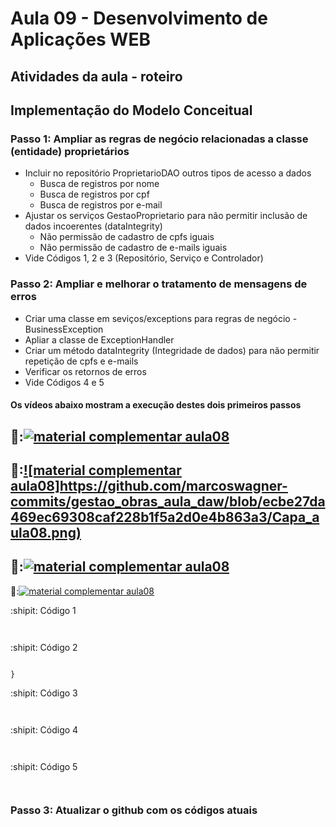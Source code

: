 # Aula 09 - Desenvolvimento de Aplicações WEB
## Atividades da aula - roteiro

## Implementação do Modelo Conceitual

### Passo 1: Ampliar as regras de negócio relacionadas a classe (entidade) proprietários
- Incluir no repositório ProprietarioDAO outros tipos de acesso a dados
  - Busca de registros por nome
  - Busca de registros por cpf
  - Busca de registros por e-mail
- Ajustar os serviços GestaoProprietario para não permitir inclusão de dados incoerentes (dataIntegrity)
  - Não permissão de cadastro de cpfs iguais
  - Não permissão de cadastro de e-mails iguais
- Vide Códigos 1, 2 e 3 (Repositório, Serviço e Controlador)

### Passo 2: Ampliar e melhorar o tratamento de mensagens de erros
- Criar uma classe em seviços/exceptions para regras de negócio - BusinessException
- Apliar a classe de ExceptionHandler
- Criar um método dataIntegrity (Integridade de dados) para não permitir repetição de cpfs e e-mails
- Verificar os retornos de erros
- Vide Códigos 4 e 5


####  Os vídeos abaixo mostram a execução destes dois primeiros passos

🥇:[![material complementar aula08](https://github.com/marcoswagner-commits/gestao_obras_aula_daw/blob/ecbe27da469ec69308caf228b1f5a2d0e4b863a3/Capa_aula08.png)](https://www.youtube.com/watch?v=CncYHx2x-xI)
-
🥈:[![material complementar aula08]https://github.com/marcoswagner-commits/gestao_obras_aula_daw/blob/ecbe27da469ec69308caf228b1f5a2d0e4b863a3/Capa_aula08.png)](https://www.youtube.com/watch?v=qJm_-rD4gb0)
-
🥉:[![material complementar aula08](https://github.com/marcoswagner-commits/gestao_obras_aula_daw/blob/ecbe27da469ec69308caf228b1f5a2d0e4b863a3/Capa_aula08.png)](https://www.youtube.com/watch?v=qGMNf2p6zrk)
-
🥉:[![material complementar aula08](https://github.com/marcoswagner-commits/gestao_obras_aula_daw/blob/ecbe27da469ec69308caf228b1f5a2d0e4b863a3/Capa_aula08.png)](https://www.youtube.com/watch?v=4qkG2kMqmhc)




:shipit: Código 1
```


```

:shipit: Código 2
```

}
```

:shipit: Código 3
```


```

:shipit: Código 4
```


```

:shipit: Código 5
```


```
### Passo 3: Atualizar o github com os códigos atuais
